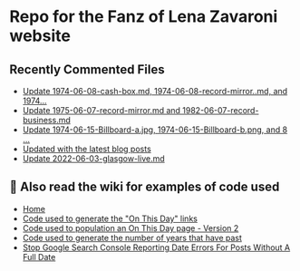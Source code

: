 # Repo for the Fanz of Lena Zavaroni website

## Recently Commented Files
<!-- BLOG-POST-LIST:START -->
- [Update 1974-06-08-cash-box.md, 1974-06-08-record-mirror..md, and 1974…](https://github.com/FanzOfLenaZavaroni/fanzoflenazavaroni.github.io/commit/af1bfdcecddfebe6a24613bfc20e4a1d02bb5ff4)
- [Update 1975-06-07-record-mirror.md and 1982-06-07-record-business.md](https://github.com/FanzOfLenaZavaroni/fanzoflenazavaroni.github.io/commit/3f630bc2164038daf123ba6784996c54d8fdd2dc)
- [Update 1974-06-15-Billboard-a.jpg, 1974-06-15-Billboard-b.png, and 8 …](https://github.com/FanzOfLenaZavaroni/fanzoflenazavaroni.github.io/commit/bc42eecd82287288e3340e5bb2cf5f88c0d62165)
- [Updated with the latest blog posts](https://github.com/FanzOfLenaZavaroni/fanzoflenazavaroni.github.io/commit/66be5105b6930627d83fb9c3b6a7c89e6397597a)
- [Update 2022-06-03-glasgow-live.md](https://github.com/FanzOfLenaZavaroni/fanzoflenazavaroni.github.io/commit/b22455361fe216a6e881a84ab1616ebb07dc6a5a)
<!-- BLOG-POST-LIST:END -->

## :notebook: Also read the wiki for examples of code used
* [Home](https://github.com/FanzOfLenaZavaroni/fanzoflenazavaroni.github.io/wiki)
* [Code used to generate the "On This Day" links](https://github.com/FanzOfLenaZavaroni/fanzoflenazavaroni.github.io/wiki/On-This-Day-Code)
* [Code used to population an On This Day page - Version 2](https://github.com/FanzOfLenaZavaroni/fanzoflenazavaroni.github.io/wiki/Code-used-to-population-an-On-This-Day-page-%E2%80%90-Version-2)
* [Code used to generate the number of years that have past](https://github.com/FanzOfLenaZavaroni/fanzoflenazavaroni.github.io/wiki/Number-of-years-gone-by-code)
* [Stop Google Search Console Reporting Date Errors For Posts Without A Full Date](https://github.com/FanzOfLenaZavaroni/fanzoflenazavaroni.github.io/wiki/Stop-Google-Search-Console-Reporting-Date-Errors-For-Posts-Without-A-Full-Date)
